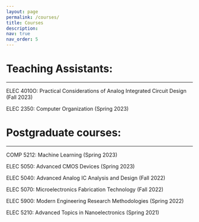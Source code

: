 ```yaml
---
layout: page
permalink: /courses/
title: Courses
description:
nav: true
nav_order: 5
---
```


<!-- For now, this page is assumed to be a static description of your courses. You can convert it to a collection similar to `_projects/` so that you can have a dedicated page for each course.

Organize your courses by years, topics, or universities, however you like! -->

# Teaching Assistants:
----

ELEC 4010O: Practical Considerations of Analog Integrated Circuit Design (Fall 2023)

ELEC 2350: Computer Organization (Spring 2023)

# Postgraduate courses:
----
COMP 5212: Machine Learning (Spring 2023)

ELEC 5050: Advanced CMOS Devices (Spring 2023)

ELEC 5040: Advanced Analog IC Analysis and Design (Fall 2022)

ELEC 5070: Microelectronics Fabrication Technology (Fall 2022)

ELEC 5900: Modern Engineering Research Methodologies (Spring 2022)

ELEC 5210: Advanced Topics in Nanoelectronics (Spring 2021)